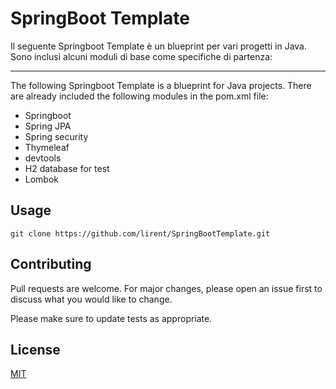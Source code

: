 # SpringBoot Template
Il seguente Springboot Template è un blueprint per vari progetti in Java.
Sono inclusi alcuni moduli di base come specifiche di partenza:

---
The following Springboot Template is a blueprint for Java projects.
There are already included the following modules in the pom.xml file:

* Springboot
* Spring JPA
* Spring security
* Thymeleaf
* devtools
* H2 database for test
* Lombok


## Usage

```
git clone https://github.com/lirent/SpringBootTemplate.git
```

## Contributing
Pull requests are welcome. For major changes, please open an issue first to discuss what you would like to change.

Please make sure to update tests as appropriate.

## License
[MIT](https://choosealicense.com/licenses/mit/)